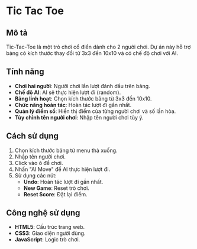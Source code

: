 # Tic Tac Toe

## Mô tả
Tic-Tac-Toe là một trò chơi cổ điển dành cho 2 người chơi. Dự án này hỗ trợ bảng có kích thước thay đổi từ 3x3 đến 10x10 và có chế độ chơi với AI.

## Tính năng
- **Chơi hai người**: Người chơi lần lượt đánh dấu trên bảng.
- **Chế độ AI**: AI sẽ thực hiện lượt đi (random).
- **Bảng linh hoạt**: Chọn kích thước bảng từ 3x3 đến 10x10.
- **Chức năng hoàn tác**: Hoàn tác lượt đi gần nhất.
- **Quản lý điểm số**: Hiển thị điểm của từng người chơi và số lần hòa.
- **Tùy chỉnh tên người chơi**: Nhập tên người chơi tùy ý.

## Cách sử dụng
1. Chọn kích thước bảng từ menu thả xuống.
2. Nhập tên người chơi.
3. Click vào ô để chơi.
4. Nhấn "AI Move" để AI thực hiện lượt đi.
5. Sử dụng các nút:
   - **Undo**: Hoàn tác lượt đi gần nhất.
   - **New Game**: Reset trò chơi.
   - **Reset Score**: Đặt lại điểm.

## Công nghệ sử dụng
- **HTML5**: Cấu trúc trang web.
- **CSS3**: Giao diện người dùng.
- **JavaScript**: Logic trò chơi.

